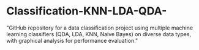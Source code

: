 # Classification-KNN-LDA-QDA-
"GitHub repository for a data classification project using multiple machine learning classifiers (QDA, LDA, KNN, Naive Bayes) on diverse data types, with graphical analysis for performance evaluation."
